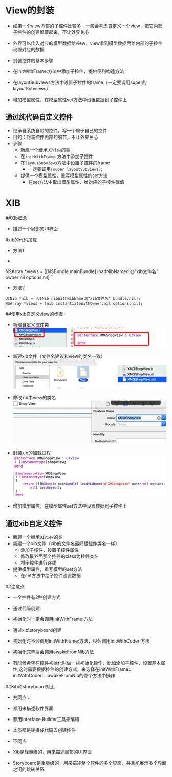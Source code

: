 #  View的封装
- 如果一个view内部的子控件比较多，一般会考虑自定义一个view，把它内部子控件的创建屏蔽起来，不让外界关心

- 外界可以传入对应的模型数据给view，view拿到模型数据后给内部的子控件设置对应的数据

- 封装控件的基本步骤
 - 在initWithFrame:方法中添加子控件，提供便利构造方法
 - 在layoutSubviews方法中设置子控件的frame（一定要调用super的layoutSubviews）
 - 增加模型属性，在模型属性set方法中设置数据到子控件上

## 通过纯代码自定义控件
- 继承自系统自带的控件，写一个属于自己的控件
- 目的：封装控件内部的细节，不让外界关心
- 步骤
    - 新建一个继承`UIView`的类
    - 在`initWithFrame:`方法中添加子控件
    - 在`layoutSubviews`方法中设置子控件的frame
        - 一定要调用`[super layoutSubviews]`;
    - 提供一个模型属性，重写模型属性的set方法
        - 在set方法中取出模型属性，给对应的子控件赋值


# XIB

##XIb概念
 - 描述一个局部的UI界面

#xib的代码加载
- 方法1
 - ```
NSArray *views = [[NSBundle mainBundle] loadNibNamed:@"xib文件名" owner:nil options:nil]
``

- 方法2
```
UINib *nib = [UINib nibWithNibName:@"xib文件名" bundle:nil];
NSArray *views = [nib instantiateWithOwner:nil options:nil];
```

##使用xib自定义view的步骤
- 新建自定义控件类
![](xib1.png)
- 新建xib文件（文件名建议和view的类名一致）
![](xib2.png)

- 修改xib中view的类名
![](xib3.png)

- 封装xib的加载过程
![](xib4.png)

- 增加模型属性，在模型属性set方法中设置数据到子控件上


## 通过xib自定义控件
- 新建一个继承`UIView`的类
- 新建一个xib文件（xib的文件名最好跟控件类名一样）
    - 添加子控件、设置子控件属性
    - 修改最外面那个控件的class为控件类名
    - 将子控件进行连线
- 提供模型属性，重写模型的set方法
    - 在set方法中给子控件设置数据



##注意点
- 一个控件有2种创建方式
 - 通过代码创建
 - 初始化时一定会调用initWithFrame:方法

- 通过xib\storyboard创建
 - 初始化时不会调用initWithFrame:方法，只会调用initWithCoder:方法
 - 初始化完毕后会调用awakeFromNib方法

- 有时候希望在控件初始化时做一些初始化操作，比如添加子控件、设置基本属性,这时需要根据控件的创建方式，来选择在initWithFrame:、initWithCoder:、awakeFromNib的哪个方法中操作





##Xib和storyboard对比
- 共同点：
 - 都用来描述软件界面
 - 都用Interface Builder工具来编辑
 - 本质都是转换成代码去创建控件

- 不同点
 - Xib是轻量级的，用来描述局部的UI界面
 - Storyboard是重量级的，用来描述整个软件的多个界面，并且能展示多个界面之间的跳转关系